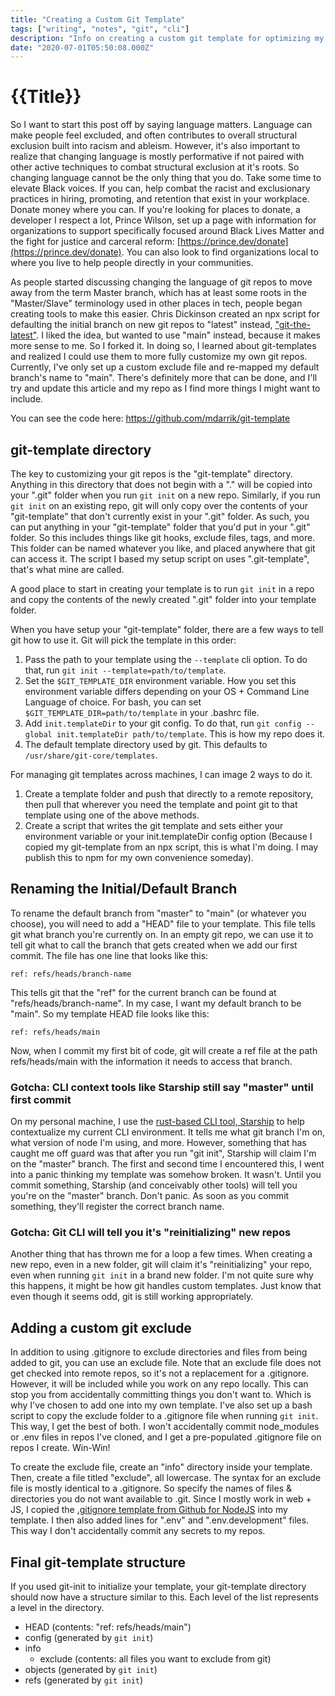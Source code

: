```yaml
---
title: "Creating a Custom Git Template"
tags: ["writing", "notes", "git", "cli"]
description: "Info on creating a custom git template for optimizing my repo preferences!"
date: "2020-07-01T05:50:08.000Z"
---
```


# {{Title}}

So I want to start this post off by saying language matters. Language can make people feel excluded, and often contributes to overall structural exclusion built into racism and ableism. However, it's also important to realize that changing language is mostly performative if not paired with other active techniques to combat structural exclusion at it's roots. So changing language cannot be the only thing that you do. Take some time to elevate Black voices. If you can, help combat the racist and exclusionary practices in hiring, promoting, and retention that exist in your workplace. Donate money where you can. If you're looking for places to donate, a developer I respect a lot, Prince Wilson, set up a page with information for organizations to support specifically focused around Black Lives Matter and the fight for justice and carceral reform: [https://prince.dev/donate](https://prince.dev/donate). You can also look to find organizations local to where you live to help people directly in your communities. 

As people started discussing changing the language of git repos to move away from the term Master branch, which has at least some roots in the "Master/Slave" terminology used in other places in tech, people began creating tools to make this easier. Chris Dickinson created an npx script for defaulting the initial branch on new git repos to "latest" instead, ["git-the-latest"](https://github.com/chrisdickinson/git-the-latest). I liked the idea, but wanted to use "main" instead, because it makes more sense to me. So I forked it. In doing so, I learned about git-templates and realized I could use them to more fully customize my own git repos. Currently, I've only set up a custom exclude file and re-mapped my default branch's name to "main". There's definitely more that can be done, and I'll try and update this article and my repo as I find more things I might want to include. 

You can see the code here: https://github.com/mdarrik/git-template


## git-template directory 
The key to customizing your git repos is the "git-template" directory. Anything in this directory that does not begin with a "." will be copied into your ".git" folder when you run `git init` on a new repo. Similarly, if you run `git init` on an existing repo, git will only copy over the contents of your "git-template" that don't currently exist in your ".git" folder. As such, you can put anything in your "git-template" folder that you'd put in your ".git" folder. So this includes things like git hooks, exclude files, tags, and more. This folder can be named whatever you like, and placed anywhere that git can access it. The script I based my setup script on uses ".git-template", that's what mine are called. 

A good place to start in creating your template is to run `git init` in a repo and copy the contents of the newly created ".git" folder into your template folder. 

When you have setup your "git-template" folder, there are a few ways to tell git how to use it. Git will pick the template in this order: 

1. Pass the path to your template using the `--template` cli option. To do that, run `git init --template=path/to/template`.
2. Set the `$GIT_TEMPLATE_DIR` environment variable. How you set this environment variable differs depending on your OS + Command Line Language of choice. For bash, you can set `$GIT_TEMPLATE_DIR=path/to/template` in your .bashrc file. 
3. Add `init.templateDir` to your git config. To do that, run `git config --global init.templateDir path/to/template`. This is how my repo does it. 
4. The default template directory used by git. This defaults to `/usr/share/git-core/templates`. 

For managing git templates across machines, I can image 2 ways to do it.
1. Create a template folder and push that directly to a remote repository, then pull that wherever you need the template and point git to that template using one of the above methods. 
2. Create a script that writes the git template and sets either your environment variable or your init.templateDir config option (Because I copied my git-template from an npx script, this is what I'm doing. I may publish this to npm for my own convenience someday).


## Renaming the Initial/Default Branch

To rename the default branch from "master" to "main" (or whatever you choose), you will need to add a "HEAD" file to your template. This file tells git what branch you're currently on. In an empty git repo, we can use it to tell git what to call the branch that gets created when we add our first commit. The file has one line that looks like this: 

```
ref: refs/heads/branch-name
```

This tells git that the "ref" for the current branch can be found at "refs/heads/branch-name". In my case, I want my default branch to be "main". So my template HEAD file looks like this: 

```
ref: refs/heads/main
```

Now, when I commit my first bit of code, git will create a ref file at the path refs/heads/main with the information it needs to access that branch. 

### Gotcha: CLI context tools like Starship still say "master" until first commit
On my personal machine, I use the [rust-based CLI tool, Starship](https://starship.rs) to help contextualize my current CLI environment. It tells me what git branch I'm on, what version of node I'm using, and more. However, something that has caught me off guard was that after you run "git init", Starship will claim I'm on the "master" branch. The first and second time I encountered this, I went into a panic thinking my template was somehow broken. It wasn't. Until you commit something, Starship (and conceivably other tools) will tell you you're on the "master" branch. Don't panic. As soon as you commit something, they'll register the correct branch name. 

### Gotcha: Git CLI will tell you it's "reinitializing" new repos
Another thing that has thrown me for a loop a few times. When creating a new repo, even in a new folder, git will claim it's "reinitializing" your repo, even when running `git init` in a brand new folder. I'm not quite sure why this happens, it might be how git handles custom templates. Just know that even though it seems odd, git is still working appropriately. 

## Adding a custom git exclude 
In addition to using .gitignore to exclude directories and files from being added to git, you can use an exclude file. Note that an exclude file does not get checked into remote repos, so it's not a replacement for a .gitignore. However, it will be included while you work on any repo locally. This can stop you from accidentally committing things you don't want to. Which is why I've chosen to add one into my own template. I've also set up a bash script to copy the exclude folder to a .gitignore file when running `git init`. This way, I get the best of both. I won't accidentally commit node_modules or .env files in repos I've cloned, and I get a pre-populated .gitignore file on repos I create. Win-Win!

To create the exclude file, create an "info" directory inside your template. Then, create a file titled "exclude", all lowercase. The syntax for an exclude file is mostly identical to a .gitignore. So specify the names of files & directories you do not want available to .git. Since I mostly work in web + JS, I copied the [.gitignore template from Github for NodeJS](https://github.com/github/gitignore/blob/master/Node.gitignore) into my template. I then also added lines for ".env" and ".env.development" files. This way I don't accidentally commit any secrets to my repos. 

## Final git-template structure

If you used git-init to initialize your template, your git-template directory should now have a structure similar to this. Each level of the list represents a level in the directory.  

- HEAD (contents: "ref: refs/heads/main")
- config (generated by `git init`)
- info 
    - exclude (contents: all files you want to exclude from git)
- objects (generated by `git init`)
- refs (generated by `git init`)
